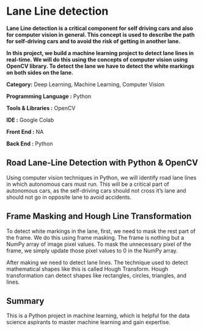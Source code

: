 # Lane Line detection

**Lane Line detection is a critical component for self driving cars and also for computer vision in general. This concept is used to describe the path for self-driving cars and to avoid the risk of getting in another lane.**

**In this project, we build a machine learning project to detect lane lines in real-time. We will do this using the concepts of computer vision using OpenCV library. To detect the lane we have to detect the white markings on both sides on the lane.**

**Category:** Deep Learning, Machine Learning, Computer Vision

**Programming Language :** Python

**Tools & Libraries :** OpenCV

**IDE :** Google Colab

**Front End :** NA

**Back End :** Python

## Road Lane-Line Detection with Python & OpenCV

Using computer vision techniques in Python, we will identify road lane lines in which autonomous cars must run. This will be a critical part of autonomous cars, as the self-driving cars should not cross it’s lane and should not go in opposite lane to avoid accidents.

## Frame Masking and Hough Line Transformation

To detect white markings in the lane, first, we need to mask the rest part of the frame. We do this using frame masking. The frame is nothing but a NumPy array of image pixel values. To mask the unnecessary pixel of the frame, we simply update those pixel values to 0 in the NumPy array.

After making we need to detect lane lines. The technique used to detect mathematical shapes like this is called Hough Transform. Hough transformation can detect shapes like rectangles, circles, triangles, and lines.

## Summary

This is a Python project in machine learning, which is helpful for the data science aspirants to master machine learning and gain expertise.
